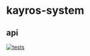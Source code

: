 # kayros-system
## api

[![tests](https://github.com/brunomarchasson/kayros-system/actions/workflows/api.yml/badge.svg)](https://github.com/brunomarchasson/kayros-system/actions/workflows/api.yml)


